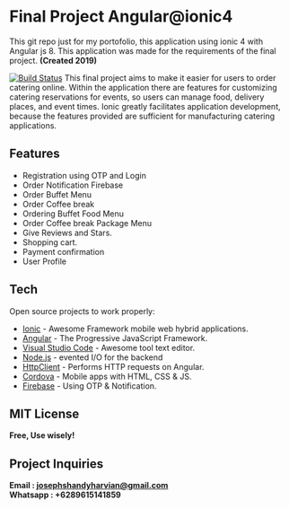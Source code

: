 # Final Project Angular@ionic4
This git repo just for my portofolio, this application using ionic 4 with Angular js 8. This application was made for the requirements of the final project. **(Created 2019)**

[![Build Status](https://i.ibb.co/qNcFH6G/Highlight.jpg)]()
This final project aims to make it easier for users to order catering online. Within the application there are features for customizing catering reservations for events, so users can manage food, delivery places, and event times. Ionic greatly facilitates application development, because the features provided are sufficient for manufacturing catering applications. 

## Features
- Registration using OTP and Login
- Order Notification Firebase
- Order Buffet Menu
- Order Coffee break
- Ordering Buffet Food Menu
- Order Coffee break Package Menu
- Give Reviews and Stars.
- Shopping cart.
- Payment confirmation
- User Profile

## Tech

Open source projects to work properly:

- [Ionic] - Awesome Framework mobile web hybrid applications.
- [Angular] - The Progressive JavaScript Framework.
- [Visual Studio Code] - Awesome tool text editor.
- [Node.js] - evented I/O for the backend
- [HttpClient] - Performs HTTP requests on Angular.
- [Cordova] - Mobile apps with HTML, CSS & JS.
- [Firebase] - Using OTP & Notification.




## MIT License

**Free, Use wisely!**

## Project Inquiries
**Email : josephshandyharvian@gmail.com**  
**Whatsapp : +6289615141859**

[//]: # (These are reference links used in the body of this note and get stripped out when the markdown processor does its job. There is no need to format nicely because it shouldn't be seen.)

   [Cordova]: <https://cordova.apache.org//>
   [Angular]: <https://angular.io/>
   [Visual Studio Code]: <https://code.visualstudio.com/>
   [node.js]: <http://nodejs.org>
   [HttpClient]: <https://angular.io/api/common/http/HttpClient/>
   [Ionic]: <https://ionicframework.com/>
   [Firebase]: <https://firebase.google.com//>
